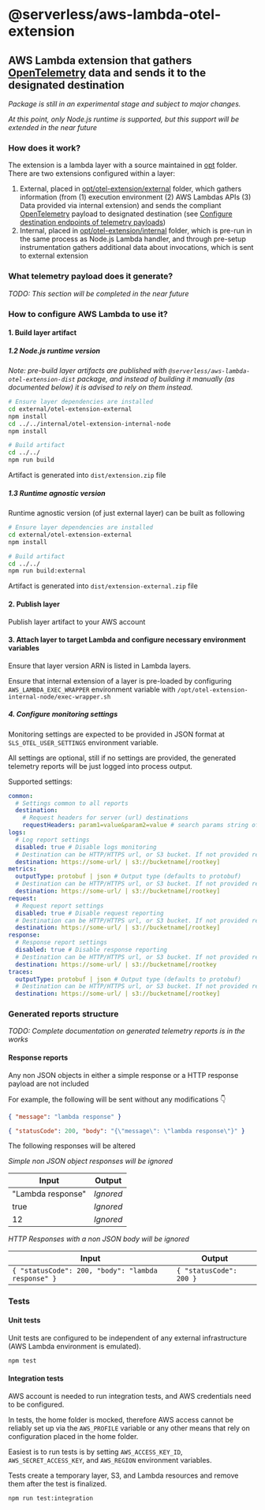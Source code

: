 # @serverless/aws-lambda-otel-extension

## AWS Lambda extension that gathers [OpenTelemetry](https://opentelemetry.io/) data and sends it to the designated destination

_Package is still in an experimental stage and subject to major changes._

_At this point, only Node.js runtime is supported, but this support will be extended in the near future_

### How does it work?

The extension is a lambda layer with a source maintained in [opt](opt) folder. There are two extensions configured within a layer:

1. External, placed in [opt/otel-extension/external](opt/otel-extension/external) folder, which gathers information (from (1) execution environment (2) AWS Lambdas APIs (3) Data provided via internal extension) and sends the compliant [OpenTelemetry](https://opentelemetry.io/) payload to designated destination (see [Configure destination endpoints of telemetry payloads](#configure-destination-endpoints-of-telemetry-payloads))
2. Internal, placed in [opt/otel-extension/internal](opt/otel-extension/internal) folder, which is pre-run in the same process as Node.js Lambda handler, and through pre-setup instrumentation gathers additional data about invocations, which is sent to external extension

### What telemetry payload does it generate?

_TODO: This section will be completed in the near future_

### How to configure AWS Lambda to use it?

#### 1. Build layer artifact

##### 1.2 Node.js runtime version

_Note: pre-build layer artifacts are published with `@serverless/aws-lambda-otel-extension-dist` package, and instead of building it manually (as documented below) it is advised to rely on them instead._

```sh
# Ensure layer dependencies are installed
cd external/otel-extension-external
npm install
cd ../../internal/otel-extension-internal-node
npm install

# Build artifact
cd ../../
npm run build
```

Artifact is generated into `dist/extension.zip` file

##### 1.3 Runtime agnostic version

Runtime agnostic version (of just external layer) can be built as following

```sh
# Ensure layer dependencies are installed
cd external/otel-extension-external
npm install

# Build artifact
cd ../../
npm run build:external
```

Artifact is generated into `dist/extension-external.zip` file

#### 2. Publish layer

Publish layer artifact to your AWS account

#### 3. Attach layer to target Lambda and configure necessary environment variables

Ensure that layer version ARN is listed in Lambda layers.

Ensure that internal extension of a layer is pre-loaded by configuring `AWS_LAMBDA_EXEC_WRAPPER` environment variable with `/opt/otel-extension-internal-node/exec-wrapper.sh`

##### 4. Configure monitoring settings

Monitoring settings are expected to be provided in JSON format at `SLS_OTEL_USER_SETTINGS` environment variable.

All settings are optional, still if no settings are provided, the generated telemetry reports will be just logged into process output.

Supported settings:

```yaml
common:
  # Settings common to all reports
  destination:
    # Request headers for server (url) destinations
    requestHeaders: param1=value&param2=value # search params string of headers to be added to each request
logs:
  # Log report settings
  disabled: true # Disable logs monitoring
  # Destination can be HTTP/HTTPS url, or S3 bucket. If not provided reports are written to the console
  destination: https://some-url/ | s3://bucketname[/rootkey]
metrics:
  outputType: protobuf | json # Output type (defaults to protobuf)
  # Destination can be HTTP/HTTPS url, or S3 bucket. If not provided reports are written to the console
  destination: https://some-url/ | s3://bucketname[/rootkey]
request:
  # Request report settings
  disabled: true # Disable request reporting
  # Destination can be HTTP/HTTPS url, or S3 bucket. If not provided reports are written to the console
  destination: https://some-url/ | s3://bucketname[/rootkey]
response:
  # Response report settings
  disabled: true # Disable response reporting
  # Destination can be HTTP/HTTPS url, or S3 bucket. If not provided reports are written to the console
  destination: https://some-url/ | s3://bucketname[/rootkey
traces:
  outputType: protobuf | json # Output type (defaults to protobuf)
  # Destination can be HTTP/HTTPS url, or S3 bucket. If not provided reports are written to the console
  destination: https://some-url/ | s3://bucketname[/rootkey]
```

### Generated reports structure

_TODO: Complete documentation on generated telemetry reports is in the works_

#### Response reports

Any non JSON objects in either a simple response or a HTTP response payload are not included

For example, the following will be sent without any modifications 👇

```json
{ "message": "lambda response" }
```

```json
{ "statusCode": 200, "body": "{\"message\": \"lambda response\"}" }
```

The following responses will be altered

_Simple non JSON object responses will be ignored_

| Input             | Output    |
| ----------------- | --------- |
| "Lambda response" | _Ignored_ |
| true              | _Ignored_ |
| 12                | _Ignored_ |

_HTTP Responses with a non JSON body will be ignored_

| Input                                              | Output                  |
| -------------------------------------------------- | ----------------------- |
| `{ "statusCode": 200, "body": "lambda response" }` | `{ "statusCode": 200 }` |

### Tests

#### Unit tests

Unit tests are configured to be independent of any external infrastructure (AWS Lambda environment is emulated).

```bash
npm test
```

#### Integration tests

AWS account is needed to run integration tests, and AWS credentials need to be configured.

In tests, the home folder is mocked, therefore AWS access cannot be reliably set up via the `AWS_PROFILE` variable or any other means that rely on configuration placed in the home folder.

Easiest is to run tests is by setting `AWS_ACCESS_KEY_ID`, `AWS_SECRET_ACCESS_KEY`, and `AWS_REGION` environment variables.

Tests create a temporary layer, S3, and Lambda resources and remove them after the test is finalized.

```bash
npm run test:integration
```
